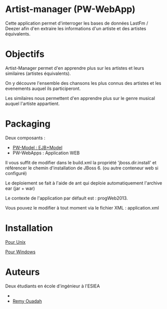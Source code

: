 Artist-manager (PW-WebApp)
==============
Cette application permet d'interroger les bases de données LastFm / Deezer afin d'en extraire 
les informations d'un artiste et des artistes équivalents.


Objectifs
==============
Artist-Manager permet d'en apprendre plus sur les artistes et leurs similaires (artistes équivalents).

On y découvre l'ensemble des chansons les plus connus des artistes et les evenements auquel ils participeront.

Les similaires nous permettent d'en apprendre plus sur le genre musical auquel l'artiste appartient.

Packaging
==============
Deux composants :
<ul>
  <li><a href='https://github.com/Aktarel/artist-manager-model'>PW-Model : EJB+Model </a></li>
  <li>PW-WebApps : Application WEB</li>
</ul>

Il vous suffit de modifier dans le build.xml la propriété 'jboss.dir.install' et référencer le chemin d'installation de JBoss 6. (ou autre conteneur web si configuré)

Le deploiement se fait à l'aide de ant qui deploie automatiquement l'archive ear (jar + war)

Le contexte de l'application par défault est : progWeb2013.

Vous pouvez le modifier à tout moment via le fichier XML : application.xml

Installation
==================
[Pour Unix](https://github.com/Aktarel/artist-manager/wiki/Instruction-Installation-Unix)

[Pour Windows](https://github.com/Aktarel/artist-manager/wiki/Instruction-Installation-Windows)


Auteurs
=============
Deux étudiants en école d'ingénieur à l'ESIEA
<ul>
  <li><a href="https://github.com/Aktarel" Nicolas Lebec</a></li>
  <li><a href="https://github.com/moigoule"> Remy Ouadah</a></li>
</ul>
